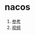 # nacos

1. [参考](https://github.com/Mr-zhango/SpringClouldAlibaba-Nacos)
2. [视频](https://www.bilibili.com/video/BV1VJ411X7xX?t=4&p=13)
